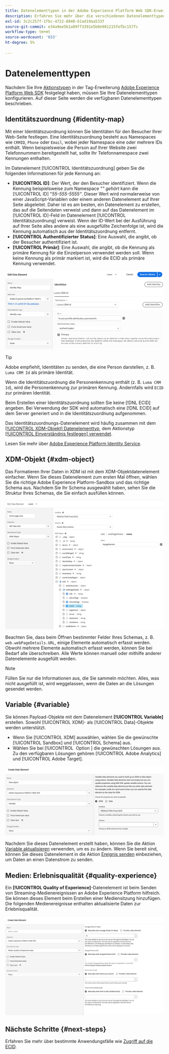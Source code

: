 ```yaml
---
title: Datenelementtypen in der Adobe Experience Platform Web SDK-Erweiterung
description: Erfahren Sie mehr über die verschiedenen Datenelementtypen, die von der Tag-Erweiterung "Adobe Experience Platform Web SDK" bereitgestellt werden.
exl-id: 3c2c257f-1fbc-4722-8040-61ad19aa533f
source-git-commit: e34a9ee5b1a09ff3391e5b0e981215fefbc157fc
workflow-type: tm+mt
source-wordcount: '653'
ht-degree: 5%

---
```



# Datenelementtypen

Nachdem Sie Ihre [Aktionstypen](action-types.md) in der Tag-Erweiterung [Adobe Experience Platform Web SDK](web-sdk-extension-configuration.md) festgelegt haben, müssen Sie Ihre Datenelementtypen konfigurieren. Auf dieser Seite werden die verfügbaren Datenelementtypen beschrieben.

## Identitätszuordnung {#identity-map}

Mit einer Identitätszuordnung können Sie Identitäten für den Besucher Ihrer Web-Seite festlegen. Eine Identitätszuordnung besteht aus Namespaces wie `CRMID`, `Phone` oder `Email`, wobei jeder Namespace eine oder mehrere IDs enthält. Wenn beispielsweise die Person auf Ihrer Website zwei Telefonnummern bereitgestellt hat, sollte Ihr Telefonnamespace zwei Kennungen enthalten.

Im Datenelement [!UICONTROL Identitätszuordnung] geben Sie die folgenden Informationen für jede Kennung an:

* **[!UICONTROL ID]**: Der Wert, der den Besucher identifiziert. Wenn die Kennung beispielsweise zum Namespace &quot;_&quot; gehört_ kann die [!UICONTROL ID] &quot;_55-555-5555“_. Dieser Wert wird normalerweise von einer JavaScript-Variablen oder einem anderen Datenelement auf Ihrer Seite abgeleitet. Daher ist es am besten, ein Datenelement zu erstellen, das auf die Seitendaten verweist und dann auf das Datenelement im [!UICONTROL ID]-Feld im Datenelement [!UICONTROL Identitätszuordnung] verweist. Wenn der ID-Wert bei der Ausführung auf Ihrer Seite alles andere als eine ausgefüllte Zeichenfolge ist, wird die Kennung automatisch aus der Identitätszuordnung entfernt.
* **[!UICONTROL Authentifizierter Status]**: Eine Auswahl, die angibt, ob der Besucher authentifiziert ist.
* **[!UICONTROL Primär]**: Eine Auswahl, die angibt, ob die Kennung als primäre Kennung für die Einzelperson verwendet werden soll. Wenn keine Kennung als primär markiert ist, wird die ECID als primäre Kennung verwendet.

![UI-Bild, das den Bildschirm Datenelement bearbeiten anzeigt.](assets/identity-map-data-element.png)

>[!TIP]
>
>Adobe empfiehlt, Identitäten zu senden, die eine Person darstellen, z. B. `Luma CRM Id` als primäre Identität.
>
>Wenn die Identitätszuordnung die Personenkennung enthält (z. B. `Luma CRM Id`), wird die Personenkennung zur primären Kennung. Andernfalls wird `ECID` zur primären Identität.

Beim Erstellen einer Identitätszuordnung sollten Sie keine [!DNL ECID] angeben. Bei Verwendung der SDK wird automatisch eine [!DNL ECID] auf dem Server generiert und in die Identitätszuordnung aufgenommen.

Das Identitätszuordnungs-Datenelement wird häufig zusammen mit dem [[!UICONTROL XDM-Objekt] Datenelementtyp &#x200B;](#xdm-object) dem Aktionstyp [[!UICONTROL Einverständnis festlegen] verwendet](action-types.md#set-consent).

Lesen Sie mehr über [Adobe Experience Platform Identity Service](../../../../identity-service/home.md).

## XDM-Objekt {#xdm-object}

Das Formatieren Ihrer Daten in XDM ist mit dem XDM-Objektdatenelement einfacher. Wenn Sie dieses Datenelement zum ersten Mal öffnen, wählen Sie die richtige Adobe Experience Platform-Sandbox und das richtige Schema aus. Nachdem Sie Ihr Schema ausgewählt haben, sehen Sie die Struktur Ihres Schemas, die Sie einfach ausfüllen können.

![UI-Bild, das die XDM-Objektstruktur anzeigt.](assets/XDM-object.png)

Beachten Sie, dass beim Öffnen bestimmter Felder Ihres Schemas, z. B. `web.webPageDetails.URL`, einige Elemente automatisch erfasst werden. Obwohl mehrere Elemente automatisch erfasst werden, können Sie bei Bedarf alle überschreiben. Alle Werte können manuell oder mithilfe anderer Datenelemente ausgefüllt werden.

>[!NOTE]
>
>Füllen Sie nur die Informationen aus, die Sie sammeln möchten. Alles, was nicht ausgefüllt ist, wird weggelassen, wenn die Daten an die Lösungen gesendet werden.

## Variable {#variable}

Sie können Payload-Objekte mit dem Datenelement **[!UICONTROL Variable]** erstellen. Sowohl [!UICONTROL XDM]- als [!UICONTROL Data]-Objekte werden unterstützt.

* Wenn Sie [!UICONTROL XDM] auswählen, wählen Sie die gewünschte [!UICONTROL Sandbox] und [!UICONTROL Schema] aus.
* Wählen Sie bei [!UICONTROL &#x200B; Option &#x200B;] die gewünschten Lösungen aus. Zu den verfügbaren Lösungen gehören [!UICONTROL Adobe Analytics] und [!UICONTROL Adobe Target].

![Bild der Tags-Benutzeroberfläche mit den Datenelementoptionen.](assets/variable-data-element.png)

Nachdem Sie dieses Datenelement erstellt haben, können Sie die Aktion [Variable aktualisieren](./action-types.md#update-variable) verwenden, um es zu ändern. Wenn Sie bereit sind, können Sie dieses Datenelement in die Aktion [Ereignis senden](./action-types.md#send-event) einbeziehen, um Daten an einen Datenstrom zu senden.

## Medien: Erlebnisqualität {#quality-experience}

Ein **[!UICONTROL Quality of Experience]**-Datenelement ist beim Senden von Streaming-Medienereignissen an Adobe Experience Platform hilfreich. Sie können dieses Element beim Erstellen einer Mediensitzung hinzufügen. Die folgenden Medienereignisse enthalten aktualisierte Daten zur Erlebnisqualität.

![UI-Bild, das den Bildschirm Qualität des Experience-Datenelements erstellen zeigt.](assets/qoe-data-element.png)

## Nächste Schritte {#next-steps}

Erfahren Sie mehr über bestimmte Anwendungsfälle wie [Zugriff auf die ECID](accessing-the-ecid.md).
